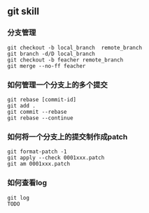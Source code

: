 ## git skill

### 分支管理
```
git checkout -b local_branch  remote_branch
git branch -d/D local_branch
git checkout -b feacher remote_branch
git merge --no-ff feacher
```

### 如何管理一个分支上的多个提交
```
git rebase [commit-id]
git add .
git commit --rebase
git rebase --continue
```

### 如何将一个分支上的提交制作成patch
```
git format-patch -1
git apply --check 0001xxx.patch
git am 0001xxx.patch
```

### 如何查看log
```
git log
TODO
```
